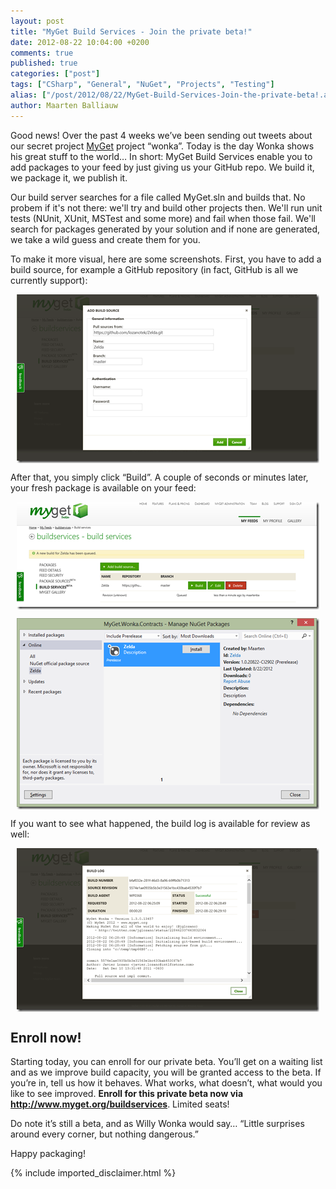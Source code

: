 ```yaml
---
layout: post
title: "MyGet Build Services - Join the private beta!"
date: 2012-08-22 10:04:00 +0200
comments: true
published: true
categories: ["post"]
tags: ["CSharp", "General", "NuGet", "Projects", "Testing"]
alias: ["/post/2012/08/22/MyGet-Build-Services-Join-the-private-beta!.aspx", "/post/2012/08/22/myget-build-services-join-the-private-beta!.aspx"]
author: Maarten Balliauw
---
```

<p>Good news! Over the past 4 weeks we&rsquo;ve been sending out tweets about our secret project <a href="http://www.myget.org">MyGet</a> project &ldquo;wonka&rdquo;. Today is the day Wonka shows his great stuff to the world&hellip; In short: MyGet Build Services enable you to add packages to your feed by just giving us your GitHub repo. We build it, we package it, we publish it.</p>
<p>Our build server searches for a file called MyGet.sln and builds that. No probem if it's not there: we'll try and build other projects then. We'll run unit tests (NUnit, XUnit, MSTest and some more) and fail when those fail. We'll search for packages generated by your solution and if none are generated, we take a wild guess and create them for you.</p>
<p>To make it more visual, here are some screenshots. First, you have to add a build source, for example a GitHub repository (in fact, GitHub is all we currently support):</p>
<p><a href="/images/image_221.png"><img style="background-image: none; float: none; padding-top: 0px; padding-left: 0px; margin-left: auto; display: block; padding-right: 0px; margin-right: auto; border-width: 0px;" title="MyGet Add build source" src="/images/image_thumb_185.png" border="0" alt="MyGet Add build source" width="484" height="270" /></a></p>
<p>After that, you simply click &ldquo;Build&rdquo;. A couple of seconds or minutes later, your fresh package is available on your feed:</p>
<p><a href="/images/image_222.png"><img style="background-image: none; float: none; padding-top: 0px; padding-left: 0px; margin-left: auto; display: block; padding-right: 0px; margin-right: auto; border-width: 0px;" title="MyGet build package" src="/images/image_thumb_186.png" border="0" alt="MyGet build package" width="484" height="172" /></a></p>
<p><a href="/images/image_223.png"><img style="background-image: none; float: none; padding-top: 0px; padding-left: 0px; margin-left: auto; display: block; padding-right: 0px; margin-right: auto; border-width: 0px;" title="MyGet package result" src="/images/image_thumb_187.png" border="0" alt="MyGet package result" width="484" height="306" /></a></p>
<p>If you want to see what happened, the build log is available for review as well:</p>
<p><a href="/images/image_224.png"><img style="background-image: none; float: none; padding-top: 0px; padding-left: 0px; margin-left: auto; display: block; padding-right: 0px; margin-right: auto; border-width: 0px;" title="MyGet build log" src="/images/image_thumb_188.png" border="0" alt="MyGet build log" width="484" height="262" /></a></p>
<h2>Enroll now!</h2>
<p>Starting today, you can enroll for our private beta. You&rsquo;ll get on a waiting list and as we improve build capacity, you will be granted access to the beta. If you&rsquo;re in, tell us how it behaves. What works, what doesn&rsquo;t, what would you like to see improved. <strong>Enroll for this private beta now via </strong><a title="http://www.myget.org/buildservices" href="http://www.myget.org/buildservices"><strong>http://www.myget.org/buildservices</strong></a>. Limited seats!</p>
<p>Do note it&rsquo;s still a beta, and as Willy Wonka would say&hellip; &ldquo;Little surprises around every corner, but nothing dangerous.&rdquo;</p>
<p>Happy packaging!</p>

{% include imported_disclaimer.html %}

